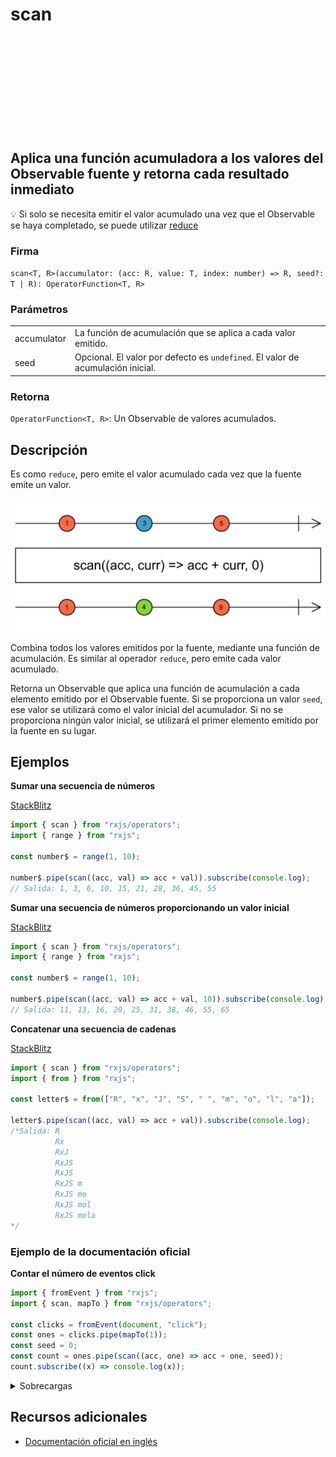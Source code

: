 <div class="page-heading">

# scan

<a target="_blank" href="https://github.com/ReactiveX/rxjs/blob/master/src/internal/operators/scan.ts">
<svg>
  <use xlink:href="/assets/icons/github.svg#github"></use>
</svg>
</a>
</div>

<h2 class="subtitle"> Aplica una función acumuladora a los valores del Observable fuente y retorna cada resultado inmediato</h2>

💡 Si solo se necesita emitir el valor acumulado una vez que el Observable se haya completado, se puede utilizar [reduce](/operators/mathematical-aggregate/reduce)

### Firma

`scan<T, R>(accumulator: (acc: R, value: T, index: number) => R, seed?: T | R): OperatorFunction<T, R>`

### Parámetros

<table>
<tr><td>accumulator</td><td>La función de acumulación que se aplica a cada valor emitido.</td></tr>
<tr><td>seed</td><td>Opcional. El valor por defecto es <code>undefined</code>.
El valor de acumulación inicial.</td></tr>
</table>

### Retorna

`OperatorFunction<T, R>`: Un Observable de valores acumulados.

</details>

## Descripción

Es como `reduce`, pero emite el valor acumulado cada vez que la fuente emite un valor.

<img src="assets/images/marble-diagrams/transformation/scan.png" alt="Diagrama de canicas del operador scan">

Combina todos los valores emitidos por la fuente, mediante una función de acumulación. Es similar al operador `reduce`, pero emite cada valor acumulado.

Retorna un Observable que aplica una función de acumulación a cada elemento emitido por el Observable fuente. Si se proporciona un valor `seed`, ese valor se utilizará como el valor inicial del acumulador. Si no se proporciona ningún valor inicial, se utilizará el primer elemento emitido por la fuente en su lugar.

## Ejemplos

**Sumar una secuencia de números**

<a target="_blank" href="https://stackblitz.com/edit/rxjs-scan-1?file=index.ts">StackBlitz</a>

```javascript
import { scan } from "rxjs/operators";
import { range } from "rxjs";

const number$ = range(1, 10);

number$.pipe(scan((acc, val) => acc + val)).subscribe(console.log);
// Salida: 1, 3, 6, 10, 15, 21, 28, 36, 45, 55
```

**Sumar una secuencia de números proporcionando un valor inicial**

<a target="_blank" href="https://stackblitz.com/edit/rxjs-scan-2?file=index.ts">StackBlitz</a>

```javascript
import { scan } from "rxjs/operators";
import { range } from "rxjs";

const number$ = range(1, 10);

number$.pipe(scan((acc, val) => acc + val, 10)).subscribe(console.log);
// Salida: 11, 13, 16, 20, 25, 31, 38, 46, 55, 65
```

**Concatenar una secuencia de cadenas**

<a target="_blank" href="https://stackblitz.com/edit/rxjs-scan-3?file=index.ts">StackBlitz</a>

```javascript
import { scan } from "rxjs/operators";
import { from } from "rxjs";

const letter$ = from(["R", "x", "J", "S", " ", "m", "o", "l", "a"]);

letter$.pipe(scan((acc, val) => acc + val)).subscribe(console.log);
/*Salida: R
          Rx
          RxJ
          RxJS
          RxJS 
          RxJS m
          RxJS mo
          RxJS mol 
          RxJS mola
*/
```

### Ejemplo de la documentación oficial

**Contar el número de eventos click**

```javascript
import { fromEvent } from "rxjs";
import { scan, mapTo } from "rxjs/operators";

const clicks = fromEvent(document, "click");
const ones = clicks.pipe(mapTo(1));
const seed = 0;
const count = ones.pipe(scan((acc, one) => acc + one, seed));
count.subscribe((x) => console.log(x));
```

<details>
<summary>Sobrecargas</summary>
<div class="overload-container">

<div class="overload-section">

### Firma

`scan(accumulator: (acc: R, value: T, index: number) => R, seed: R): OperatorFunction<T, R>`

### Parámetros

<table>
<tr><td>accumulator</td><td>Tipo: <code>(acc: R, value: T, index: number) => R</code>.</td></tr>
<tr><td>seed</td><td>Tipo: <code>R</code>.</td></tr>
</table>

### Retorna

`OperatorFunction<T, R>`

</div>

<div class="overload-section">

### Firma

`scan(accumulator: (acc: T, value: T, index: number) => T, seed?: T): MonoTypeOperatorFunction<T>`

### Parámetros

<table>
<tr><td>accumulator</td><td>Tipo: <code>(acc: T, value: T, index: number) => T</code>.</td></tr>
<tr><td>seed</td><td>Opcional. El valor por defecto es <code>undefined</code>.
Tipo: <code>T</code>.</td></tr>
</table>

### Retorna

`MonoTypeOperatorFunction<T>`

</div>

<div class="overload-section">

### Firma

`scan(accumulator: (acc: R, value: T, index: number) => R): OperatorFunction<T, R>`

### Parámetros

<table>
<tr><td>accumulator</td><td>Tipo: <code>(acc: R, value: T, index: number) => R</code>.</td></tr>
</table>

### Retorna

`OperatorFunction<T, R>`

</div>

</div>
</details>

## Recursos adicionales

- <a target="_blank" href="https://rxjs.dev/api/operators/scan">Documentación oficial en inglés</a>
